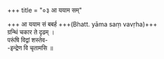 +++
title = "०३ आ ययाम सम्"

+++
आ ययाम सं बबर्ह +++(Bhatt. yāma saṃ vavṛha)+++  
ग्रन्थिं चकार ते दृढम् ।  
परूंषि विद्वां शस्तेव-  
-इन्द्रेण वि चृतामसि ॥